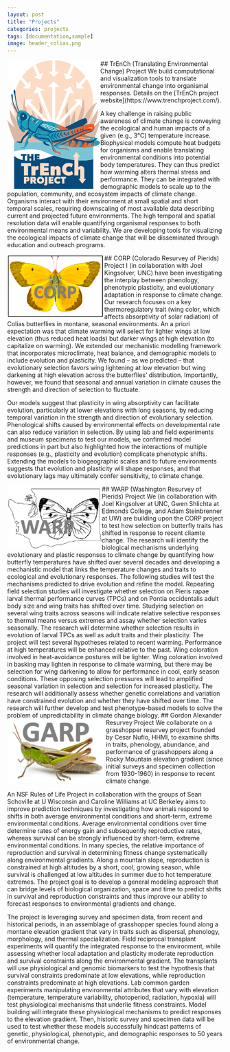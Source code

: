 ```yaml
---
layout: post
title: "Projects"
categories: projects
tags: [documentation,sample]
image: header_colias.png
---
```

<img align="left" height="300px" src="/assets/img/logo/TRENCH_Logo.png" alt="TrEnCh project logo">
## TrEnCh (Translating Environmental Change) Project
We build computational and visualization tools to translate environmental change into organismal responses. Details on the [TrEnCh project website](https://www.trenchproject.com/).

A key challenge in raising public awareness of climate change is conveying the ecological and human impacts of a given (e.g., 3°C) temperature increase. Biophysical models compute heat budgets for organisms and enable translating environmental conditions into potential body temperatures.  They can thus predict how warming alters thermal stress and performance.  They can be integrated with demographic models to scale up to the population, community, and ecosystem impacts of climate change.  Organisms interact with their environment at small spatial and short temporal scales, requiring downscaling of most available data describing current and projected future environments.  The high temporal and spatial resolution data will enable quantifying organismal responses to both environmental means and variability.  We are developing tools for visualizing the ecological impacts of climate change that will be disseminated through education and outreach programs.

<img align="left" height="150px" src="/assets/img/CORP.png" alt="CORP project logo">
## CORP (Colorado Resurvey of Pierids) Project
I (in collaboration with Joel Kingsolver, UNC) have been investigating the interplay between phenology, phenotypic plasticity, and evolutionary adaptation in response to climate change. Our research focuses on a key thermoregulatory trait (wing color, which affects absorptivity of solar radiation) of Colias butterflies in montane, seasonal environments. An a priori expectation was that climate warming will select for lighter wings at low elevation (thus reduced heat loads) but darker wings at high elevation (to capitalize on warming). We extended our mechanistic modelling framework that incorporates microclimate, heat balance, and demographic models to include evolution and plasticity. We found – as we predicted – that evolutionary selection favors wing lightening at low elevation but wing darkening at high elevation across the butterflies’ distribution. Importantly, however, we found that seasonal and annual variation in climate causes the strength and direction of selection to fluctuate. 

Our models suggest that plasticity in wing absorptivity can facilitate evolution, particularly at lower elevations with long seasons, by reducing temporal variation in the strength and direction of evolutionary selection.  Phenological shifts caused by environmental effects on developmental rate can also reduce variation in selection.  By using lab and field experiments and museum specimens to test our models, we confirmed model predictions in part but also highlighted how the interactions of multiple responses (e.g., plasticity and evolution) complicate phenotypic shifts. Extending the models to biogeographic scales and to future environments suggests that evolution and plasticity will shape responses, and that evolutionary lags may ultimately confer sensitivity, to climate change. 

<img align="left" height="150px" src="/assets/img/WARP.png" alt="WARP project logo">
## WARP (Washington Resurvey of Pierids) Project
We (in collaboration with Joel Kingsolver at UNC, Gwen Shlichta at Edmonds College, and Adam Steinbrenner at UW) are building upon the CORP project to test how selection on butterfly traits has shifted in response to recent cliamte change. The research will identify the biological mechanisms underlying evolutionary and plastic responses to climate change by quantifying how butterfly temperatures have shifted over several decades and developing a mechanistic model that links the temperature changes and traits to ecological and evolutionary responses. The following studies will test the mechanisms predicted to drive evolution and refine the model. Repeating field selection studies will investigate whether selection on Pieris rapae larval thermal performance curves (TPCs) and on Pontia occidentalis adult body size and wing traits has shifted over time. Studying selection on several wing traits across seasons will indicate relative selective responses to thermal means versus extremes and assay whether selection varies seasonally. The research will determine whether selection results in evolution of larval TPCs as well as adult traits and their plasticity. The project will test several hypotheses related to recent warming. Performance at high temperatures will be enhanced relative to the past. Wing coloration involved in heat-avoidance postures will be lighter. Wing coloration involved in basking may lighten in response to climate warming, but there may be selection for wing darkening to allow for performance in cool, early season conditions. These opposing selection pressures will lead to amplified seasonal variation in selection and selection for increased plasticity. The research will additionally assess whether genetic correlations and variation have constrained evolution and whether they have shifted over time. The research will further develop and test phenotype-based models to solve the problem of unpredictability in climate change biology.

<img align="left" height="150px" src="/assets/img/GARP.png" alt="GARP project logo">
## Gordon Alexander Resurvey Project
We collaborate on a grasshopper resurvey project founded by Cesar Nufio, HHMI, to examine shifts in traits, phenology, abundance, and performance of grasshoppers along a Rocky Mountain elevation gradient (since initial surveys and specimen collection from 1930-1960) in response to recent climate change. 

An NSF Rules of Life Project in collaboration with the groups of Sean Schoville at U Wisconsin and Caroline Williams at UC Berkeley aims to improve prediction techniques by investigating how animals respond to shifts in both average environmental conditions and short-term, extreme environmental conditions. Average environmental conditions over time determine rates of energy gain and subsequently reproductive rates, whereas survival can be strongly influenced by short-term, extreme environmental conditions. In many species, the relative importance of reproduction and survival in determining fitness change systematically along environmental gradients. Along a mountain slope, reproduction is constrained at high altitudes by a short, cool, growing season, while survival is challenged at low altitudes in summer due to hot temperature extremes. The project goal is to develop a general modeling approach that can bridge levels of biological organization, space and time to predict shifts in survival and reproduction constraints and thus improve our ability to forecast responses to environmental gradients and change. 

The project is leveraging survey and specimen data, from recent and historical periods, in an assemblage of grasshopper species found along a montane elevation gradient that vary in traits such as dispersal, phenology, morphology, and thermal specialization. Field reciprocal transplant experiments will quantify the integrated response to the environment, while assessing whether local adaptation and plasticity moderate reproduction and survival constraints along the environmental gradient. The transplants will use physiological and genomic biomarkers to test the hypothesis that survival constraints predominate at low elevations, while reproduction constraints predominate at high elevations. Lab common garden experiments manipulating environmental attributes that vary with elevation (temperature, temperature variability, photoperiod, radiation, hypoxia) will test physiological mechanisms that underlie fitness constraints. Model building will integrate these physiological mechanisms to predict responses to the elevation gradient. Then, historic survey and specimen data will be used to test whether these models successfully hindcast patterns of genetic, physiological, phenotypic, and demographic responses to 50 years of environmental change.

